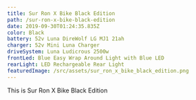 ```yaml
---
title: Sur Ron X Bike Black Edition
path: /sur-ron-x-bike-black-edition
date: 2019-09-30T01:24:35.835Z
color: Black
battery: 52v Luna DireWolf LG MJ1 21ah
charger: 52v Mini Luna Charger
driveSystem: Luna Ludicrous 2500w
frontLed: Blue Easy Wrap Around Light with Blue LED
rearLight: LED Rechargeable Rear Light
featuredImage: /src/assets/sur_ron_x_bike_black_edition.png
---
```

This is Sur Ron X Bike Black Edition
